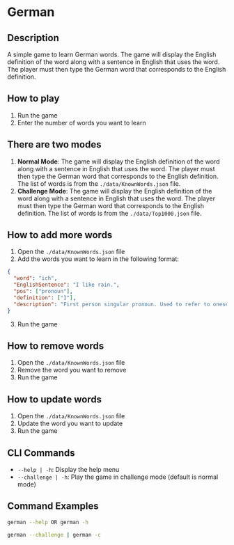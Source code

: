 # German

## Description
A simple game to learn German words. The game will display the English definition of the word along with a sentence in English that uses the word. The player must then type the German word that corresponds to the English definition.

## How to play
1. Run the game
2. Enter the number of words you want to learn

## There are two modes
1. **Normal Mode**: The game will display the English definition of the word along with a sentence in English that uses the word. The player must then type the German word that corresponds to the English definition. The list of words is from the `./data/KnownWords.json` file.
2. **Challenge Mode**: The game will display the English definition of the word along with a sentence in English that uses the word. The player must then type the German word that corresponds to the English definition. The list of words is from the `./data/Top1000.json` file.

## How to add more words
1. Open the `./data/KnownWords.json` file
2. Add the words you want to learn in the following format:
```json
{
  "word": "ich",
  "EnglishSentence": "I like rain.",
  "pos": ["pronoun"],
  "definition": ["I"],
  "description": "First person singular pronoun. Used to refer to oneself."
}
```
3. Run the game

## How to remove words
1. Open the `./data/KnownWords.json` file
2. Remove the word you want to remove
3. Run the game

## How to update words
1. Open the `./data/KnownWords.json` file
2. Update the word you want to update
3. Run the game

## CLI Commands
- `--help | -h`: Display the help menu
- `--challenge | -h`: Play the game in challenge mode (default is normal mode)

## Command Examples
```bash
german --help OR german -h

german --challenge | german -c
```